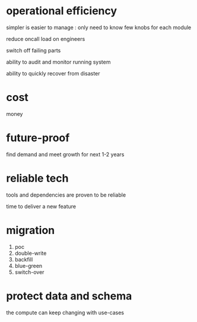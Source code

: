 
# operational efficiency 

simpler is easier to manage : only need to know few knobs for each module

reduce oncall load on engineers

switch off failing parts

ability to audit and monitor running system

ability to quickly recover from disaster

# cost 

money

# future-proof

find demand and meet growth for next 1-2 years

# reliable tech

tools and dependencies are proven to be reliable

time to deliver a new feature

# migration 

1. poc
1. double-write
1. backfill
1. blue-green
1. switch-over 

# protect data and schema 

the compute can keep changing with use-cases
